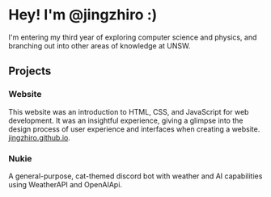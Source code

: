 <h1>Hey! I'm @jingzhiro :)</h1>

I'm entering my third year of exploring computer science and physics, and branching out into other areas of knowledge at UNSW.

<h2>Projects</h2>

<h3>Website</h3>
This website was an introduction to HTML, CSS, and JavaScript for web development. It was an insightful experience, giving a 
glimpse into the design process of user experience and interfaces when creating a website.
<a href="https://jingzhiro.github.io" target="_blank">jingzhiro.github.io</a>.

<h3>Nukie</h3>

A general-purpose, cat-themed discord bot with weather and AI capabilities using WeatherAPI and OpenAIApi.
<!---t
jingzhiro/jingzhiro is a ✨ special ✨ repository because its `README.md` (this file) appears on your GitHub profile.
You can click the Preview link to take a look at your changes.
--->
